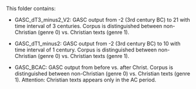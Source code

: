 This folder contains:

- GASC_dT3_minus2_V2: GASC output from -2 (3rd century BC) to 21 with time interval of 3 centuries. Corpus is distinguished between non-Christian (genre 0) vs. Christian texts (genre 1).

- GASC_dT1_minus2: GASC output from -2 (3rd century BC) to 10 with time interval of 1 century. Corpus is distinguished between non-Christian (genre 0) vs. Christian texts (genre 1).

- GASC_BCAC: GASC output from before vs. after Christ. Corpus is distinguished between non-Christian (genre 0) vs. Christian texts (genre 1). Attention: Christian texts appears only in the AC period.

